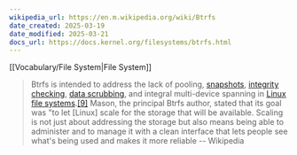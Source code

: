 ```yaml
---
wikipedia_url: https://en.m.wikipedia.org/wiki/Btrfs
date_created: 2025-03-19
date_modified: 2025-03-21
docs_url: https://docs.kernel.org/filesystems/btrfs.html
---
```

[[Vocabulary/File System|File System]]

> Btrfs is intended to address the lack of pooling, [snapshots](https://en.m.wikipedia.org/wiki/Snapshot_\(computer_storage\) "Snapshot (computer storage)"), [integrity checking](https://en.m.wikipedia.org/wiki/File_integrity_monitoring "File integrity monitoring"), [data scrubbing](https://en.m.wikipedia.org/wiki/Data_scrubbing "Data scrubbing"), and integral multi-device spanning in [Linux file systems](https://en.m.wikipedia.org/wiki/Linux_file_systems "Linux file systems").[[9]](https://en.m.wikipedia.org/wiki/Btrfs#cite_note-McPherson_2009-11) Mason, the principal Btrfs author, stated that its goal was "to let [Linux] scale for the storage that will be available. Scaling is not just about addressing the storage but also means being able to administer and to manage it with a clean interface that lets people see what's being used and makes it more reliable -- Wikipedia
